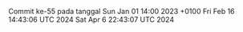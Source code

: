 Commit ke-55 pada tanggal Sun Jan 01 14:00 2023 +0100
Fri Feb 16 14:43:06 UTC 2024
Sat Apr  6 22:43:07 UTC 2024
